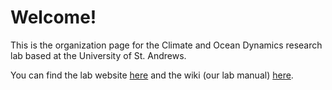 # Welcome!
This is the organization page for the Climate and Ocean Dynamics research lab based at the University of St. Andrews.

You can find the lab website [here](https://codyn-standrews.github.io) and the wiki (our lab manual) [here](https://github.com/CODyn-StAndrews/CODyn-StAndrews.github.io/wiki).
